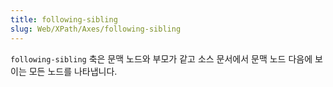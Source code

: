 ```yaml
---
title: following-sibling
slug: Web/XPath/Axes/following-sibling
---
```

`following-sibling` 축은 문맥 노드와 부모가 같고 소스 문서에서 문맥 노드 다음에 보이는 모든 노드를 나타냅니다.
